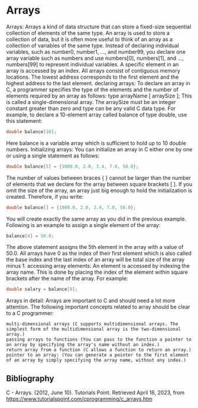 # Arrays

Arrays: Arrays a kind of data structure that can store a fixed-size sequential collection of elements of the same type. An array is used to store a collection of data, but it is often more useful to think of an array as a collection of variables of the same type. Instead of declaring individual variables, such as number0, number1, ..., and number99, you declare one array variable such as numbers and use numbers[0], numbers[1], and ..., numbers[99] to represent individual variables. A specific element in an array is accessed by an index. All arrays consist of contiguous memory locations. The lowest address corresponds to the first element and the highest address to the last element.
declaring arrays: To declare an array in C, a programmer specifies the type of the elements and the number of elements required by an array as follows:
type arrayName [ arraySize ];
This is called a single-dimensional array. The arraySize must be an integer constant greater than zero and type can be any valid C data type. For example, to declare a 10-element array called balance of type double, use this statement:

```c
double balance[10];
```

Here balance is a variable array which is sufficient to hold up to 10 double numbers.
Initializing arrays: You can initialize an array in C either one by one or using a single statement as follows:

```c
double balance[5] = {1000.0, 2.0, 3.4, 7.0, 50.0};
```

The number of values between braces { } cannot be larger than the number of elements that we declare for the array between square brackets [ ]. If you omit the size of the array, an array just big enough to hold the initialization is created. Therefore, if you write:

```c
double balance[] = {1000.0, 2.0, 3.4, 7.0, 50.0};
```

You will create exactly the same array as you did in the previous example. Following is an example to assign a single element of the array:

```c
balance[4] = 50.0;
```

The above statement assigns the 5th element in the array with a value of 50.0. All arrays have 0 as the index of their first element which is also called the base index and the last index of an array will be total size of the array minus 1.
accessing array elements: An element is accessed by indexing the array name. This is done by placing the index of the element within square brackets after the name of the array. For example:

```c
double salary = balance[9];
```

Arrays in detail: Arrays are important to C and should need a lot more attention. The following important concepts related to array should be clear to a C programmer:
    
    multi-dimensional arrays (C supports multidimensional arrays. The simplest form of the multidimensional array is the two-dimensional array.)
    passing arrays to functions (You can pass to the function a pointer to an array by specifying the array's name without an index.)
    return array from a function (C allows a function to return an array.)
    pointer to an array: (You can generate a pointer to the first element of an array by simply specifying the array name, without any index.)

## Bibliography

C - Arrays. (2012, June 10). Tutorials Point. Retrieved April 16, 2023, from https://www.tutorialspoint.com/cprogramming/c_arrays.htm